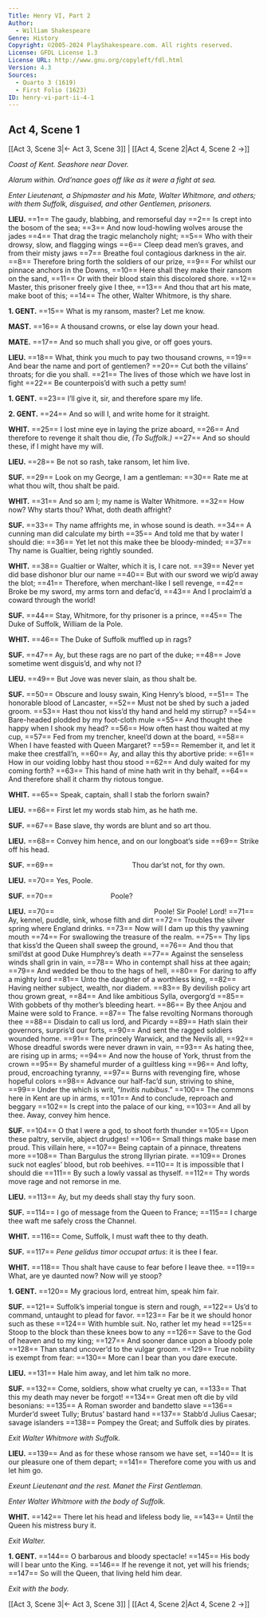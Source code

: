 ```yaml
---
Title: Henry VI, Part 2
Author: 
  - William Shakespeare
Genre: History
Copyright: ©2005-2024 PlayShakespeare.com. All rights reserved.
License: GFDL License 1.3
License URL: http://www.gnu.org/copyleft/fdl.html
Version: 4.3
Sources:
  - Quarto 3 (1619)
  - First Folio (1623)
ID: henry-vi-part-ii-4-1
---
```


## Act 4, Scene 1
[[Act 3, Scene 3|← Act 3, Scene 3]] | [[Act 4, Scene 2|Act 4, Scene 2 →]]

*Coast of Kent. Seashore near Dover.*

*Alarum within. Ord’nance goes off like as it were a fight at sea.*

*Enter Lieutenant, a Shipmaster and his Mate, Walter Whitmore, and others; with them Suffolk, disguised, and other Gentlemen, prisoners.*

**LIEU.**
==1== The gaudy, blabbing, and remorseful day
==2== Is crept into the bosom of the sea;
==3== And now loud-howling wolves arouse the jades
==4== That drag the tragic melancholy night;
==5== Who with their drowsy, slow, and flagging wings
==6== Cleep dead men’s graves, and from their misty jaws
==7== Breathe foul contagious darkness in the air.
==8== Therefore bring forth the soldiers of our prize,
==9== For whilst our pinnace anchors in the Downs,
==10== Here shall they make their ransom on the sand,
==11== Or with their blood stain this discolored shore.
==12== Master, this prisoner freely give I thee,
==13== And thou that art his mate, make boot of this;
==14== The other, Walter Whitmore, is thy share.

**1. GENT.**
==15== What is my ransom, master? Let me know.

**MAST.**
==16== A thousand crowns, or else lay down your head.

**MATE.**
==17== And so much shall you give, or off goes yours.

**LIEU.**
==18== What, think you much to pay two thousand crowns,
==19== And bear the name and port of gentlemen?
==20== Cut both the villains’ throats; for die you shall.
==21== The lives of those which we have lost in fight
==22== Be counterpois’d with such a petty sum!

**1. GENT.**
==23== I’ll give it, sir, and therefore spare my life.

**2. GENT.**
==24== And so will I, and write home for it straight.

**WHIT.**
==25== I lost mine eye in laying the prize aboard,
==26== And therefore to revenge it shalt thou die,
*(To Suffolk.)*
==27== And so should these, if I might have my will.

**LIEU.**
==28== Be not so rash, take ransom, let him live.

**SUF.**
==29== Look on my George, I am a gentleman:
==30== Rate me at what thou wilt, thou shalt be paid.

**WHIT.**
==31== And so am I; my name is Walter Whitmore.
==32== How now? Why starts thou? What, doth death affright?

**SUF.**
==33== Thy name affrights me, in whose sound is death.
==34== A cunning man did calculate my birth
==35== And told me that by water I should die:
==36== Yet let not this make thee be bloody-minded;
==37== Thy name is Gualtier, being rightly sounded.

**WHIT.**
==38== Gualtier or Walter, which it is, I care not.
==39== Never yet did base dishonor blur our name
==40== But with our sword we wip’d away the blot;
==41== Therefore, when merchant-like I sell revenge,
==42== Broke be my sword, my arms torn and defac’d,
==43== And I proclaim’d a coward through the world!

**SUF.**
==44== Stay, Whitmore, for thy prisoner is a prince,
==45== The Duke of Suffolk, William de la Pole.

**WHIT.**
==46== The Duke of Suffolk muffled up in rags?

**SUF.**
==47== Ay, but these rags are no part of the duke;
==48== Jove sometime went disguis’d, and why not I?

**LIEU.**
==49== But Jove was never slain, as thou shalt be.

**SUF.**
==50== Obscure and lousy swain, King Henry’s blood,
==51== The honorable blood of Lancaster,
==52== Must not be shed by such a jaded groom.
==53== Hast thou not kiss’d thy hand and held my stirrup?
==54== Bare-headed plodded by my foot-cloth mule
==55== And thought thee happy when I shook my head?
==56== How often hast thou waited at my cup,
==57== Fed from my trencher, kneel’d down at the board,
==58== When I have feasted with Queen Margaret?
==59== Remember it, and let it make thee crestfall’n,
==60== Ay, and allay this thy abortive pride:
==61== How in our voiding lobby hast thou stood
==62== And duly waited for my coming forth?
==63== This hand of mine hath writ in thy behalf,
==64== And therefore shall it charm thy riotous tongue.

**WHIT.**
==65== Speak, captain, shall I stab the forlorn swain?

**LIEU.**
==66== First let my words stab him, as he hath me.

**SUF.**
==67== Base slave, thy words are blunt and so art thou.

**LIEU.**
==68== Convey him hence, and on our longboat’s side
==69== Strike off his head.

**SUF.**
==69==            Thou dar’st not, for thy own.

**LIEU.**
==70== Yes, Poole.

**SUF.**
==70==         Poole?

**LIEU.**
==70==               Poole! Sir Poole! Lord!
==71== Ay, kennel, puddle, sink, whose filth and dirt
==72== Troubles the silver spring where England drinks.
==73== Now will I dam up this thy yawning mouth
==74== For swallowing the treasure of the realm.
==75== Thy lips that kiss’d the Queen shall sweep the ground,
==76== And thou that smil’dst at good Duke Humphrey’s death
==77== Against the senseless winds shall grin in vain,
==78== Who in contempt shall hiss at thee again;
==79== And wedded be thou to the hags of hell,
==80== For daring to affy a mighty lord
==81== Unto the daughter of a worthless king,
==82== Having neither subject, wealth, nor diadem.
==83== By devilish policy art thou grown great,
==84== And like ambitious Sylla, overgorg’d
==85== With gobbets of thy mother’s bleeding heart.
==86== By thee Anjou and Maine were sold to France.
==87== The false revolting Normans thorough thee
==88== Disdain to call us lord, and Picardy
==89== Hath slain their governors, surpris’d our forts,
==90== And sent the ragged soldiers wounded home.
==91== The princely Warwick, and the Nevils all,
==92== Whose dreadful swords were never drawn in vain,
==93== As hating thee, are rising up in arms;
==94== And now the house of York, thrust from the crown
==95== By shameful murder of a guiltless king
==96== And lofty, proud, encroaching tyranny,
==97== Burns with revenging fire, whose hopeful colors
==98== Advance our half-fac’d sun, striving to shine,
==99== Under the which is writ, “*Invitis nubibus*.”
==100== The commons here in Kent are up in arms,
==101== And to conclude, reproach and beggary
==102== Is crept into the palace of our king,
==103== And all by thee. Away, convey him hence.

**SUF.**
==104== O that I were a god, to shoot forth thunder
==105== Upon these paltry, servile, abject drudges!
==106== Small things make base men proud. This villain here,
==107== Being captain of a pinnace, threatens more
==108== Than Bargulus the strong Illyrian pirate.
==109== Drones suck not eagles’ blood, but rob beehives.
==110== It is impossible that I should die
==111== By such a lowly vassal as thyself.
==112== Thy words move rage and not remorse in me.

**LIEU.**
==113== Ay, but my deeds shall stay thy fury soon.

**SUF.**
==114== I go of message from the Queen to France;
==115== I charge thee waft me safely cross the Channel.

**WHIT.**
==116== Come, Suffolk, I must waft thee to thy death.

**SUF.**
==117== *Pene gelidus timor occupat artus*: it is thee I fear.

**WHIT.**
==118== Thou shalt have cause to fear before I leave thee.
==119== What, are ye daunted now? Now will ye stoop?

**1. GENT.**
==120== My gracious lord, entreat him, speak him fair.

**SUF.**
==121== Suffolk’s imperial tongue is stern and rough,
==122== Us’d to command, untaught to plead for favor.
==123== Far be it we should honor such as these
==124== With humble suit. No, rather let my head
==125== Stoop to the block than these knees bow to any
==126== Save to the God of heaven and to my king;
==127== And sooner dance upon a bloody pole
==128== Than stand uncover’d to the vulgar groom.
==129== True nobility is exempt from fear:
==130== More can I bear than you dare execute.

**LIEU.**
==131== Hale him away, and let him talk no more.

**SUF.**
==132== Come, soldiers, show what cruelty ye can,
==133== That this my death may never be forgot!
==134== Great men oft die by vild besonians:
==135== A Roman sworder and bandetto slave
==136== Murder’d sweet Tully; Brutus’ bastard hand
==137== Stabb’d Julius Caesar; savage islanders
==138== Pompey the Great; and Suffolk dies by pirates.

*Exit Walter Whitmore with Suffolk.*

**LIEU.**
==139== And as for these whose ransom we have set,
==140== It is our pleasure one of them depart;
==141== Therefore come you with us and let him go.

*Exeunt Lieutenant and the rest. Manet the First Gentleman.*

*Enter Walter Whitmore with the body of Suffolk.*

**WHIT.**
==142== There let his head and lifeless body lie,
==143== Until the Queen his mistress bury it.

*Exit Walter.*

**1. GENT.**
==144== O barbarous and bloody spectacle!
==145== His body will I bear unto the King.
==146== If he revenge it not, yet will his friends;
==147== So will the Queen, that living held him dear.

*Exit with the body.*

[[Act 3, Scene 3|← Act 3, Scene 3]] | [[Act 4, Scene 2|Act 4, Scene 2 →]]